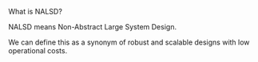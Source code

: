 What is NALSD?

NALSD means Non-Abstract Large System Design.

We can define this as a synonym of robust and scalable designs with low operational costs.

